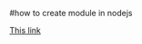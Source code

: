#how to create module in nodejs

[This link](https://www.tutorialsteacher.com/nodejs/nodejs-module-exports)